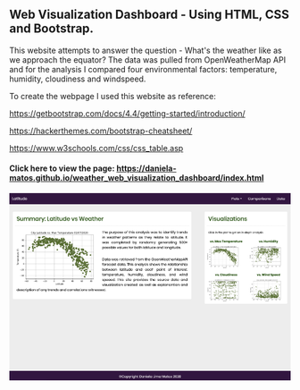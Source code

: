 ## Web Visualization Dashboard - Using HTML, CSS and Bootstrap.

This website attempts to answer the question - What's the weather like as we approach the equator? 
The data was pulled from OpenWeatherMap API and for the analysis I compared four environmental factors: temperature, humidity, cloudiness and windspeed. 

To create the webpage I used this website as reference:

https://getbootstrap.com/docs/4.4/getting-started/introduction/

https://hackerthemes.com/bootstrap-cheatsheet/

https://www.w3schools.com/css/css_table.asp


#### Click here to view the page: https://daniela-matos.github.io/weather_web_visualization_dashboard/index.html

![Page](assets/images/page.png)
